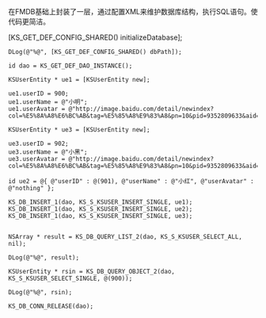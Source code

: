    在FMDB基础上封装了一层，通过配置XML来维护数据库结构，执行SQL语句。使代码更简洁。 
   
   [KS_GET_DEF_CONFIG_SHARED() initializeDatabase];
    
    DLog(@"%@", [KS_GET_DEF_CONFIG_SHARED() dbPath]);
    
    id dao = KS_GET_DEF_DAO_INSTANCE();
    
    KSUserEntity * ue1 = [KSUserEntity new];
    
    ue1.userID = 900;
    ue1.userName = @"小明";
    ue1.userAvatar = @"http://image.baidu.com/detail/newindex?col=%E5%8A%A8%E6%BC%AB&tag=%E5%85%A8%E9%83%A8&pn=10&pid=9352809633&aid=&user_id=129439738&setid=-1&sort=1&newsPn=&star=&fr=&from=1";
    
    KSUserEntity * ue3 = [KSUserEntity new];
    
    ue3.userID = 902;
    ue3.userName = @"小黑";
    ue3.userAvatar = @"http://image.baidu.com/detail/newindex?col=%E5%8A%A8%E6%BC%AB&tag=%E5%85%A8%E9%83%A8&pn=10&pid=9352809633&aid=&user_id=129439738&setid=-1&sort=1&newsPn=&star=&fr=&from=1";
    
    id ue2 = @{ @"userID" : @(901), @"userName" : @"小红", @"userAvatar" : @"nothing" };
    
    KS_DB_INSERT_1(dao, KS_S_KSUSER_INSERT_SINGLE, ue1);
    KS_DB_INSERT_1(dao, KS_S_KSUSER_INSERT_SINGLE, ue2);
    KS_DB_INSERT_1(dao, KS_S_KSUSER_INSERT_SINGLE, ue3);
    
    
    NSArray * result = KS_DB_QUERY_LIST_2(dao, KS_S_KSUSER_SELECT_ALL, nil);
    
    DLog(@"%@", result);
    
    KSUserEntity * rsin = KS_DB_QUERY_OBJECT_2(dao, KS_S_KSUSER_SELECT_SINGLE, @(900));
    
    DLog(@"%@", rsin);
    
    KS_DB_CONN_RELEASE(dao);
